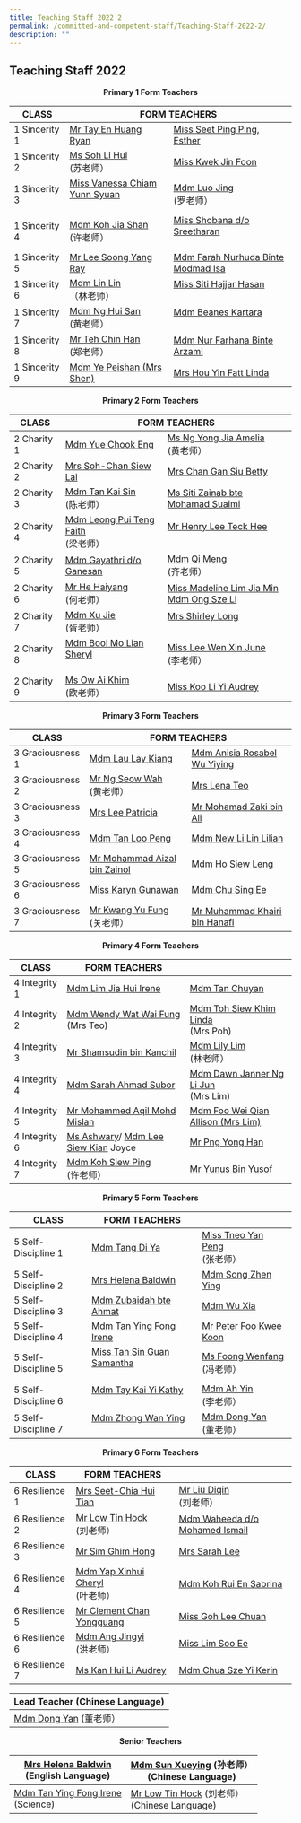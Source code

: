 ```yaml
---
title: Teaching Staff 2022 2
permalink: /committed-and-competent-staff/Teaching-Staff-2022-2/
description: ""
---
```

## Teaching Staff 2022

**<center>Primary 1 Form Teachers</center>**

<table>
<thead>
  <tr>
    <th>CLASS</th>
    <th colspan="2">FORM TEACHERS</th>
  </tr>
</thead>
<tbody>
  <tr>
    <td>1 Sincerity 1</td>
    <td><a href="mailto:ryan_tay_en_huang@moe.edu.sg">Mr Tay En Huang Ryan</a></td>
    <td><a href="mailto:seet_ping_ping_esther@moe.edu.sg">Miss Seet Ping Ping, Esther</a></td>
  </tr>
  <tr>
    <td>1 Sincerity 2</td>
    <td><a href="mailto:soh_li_hui@moe.edu.sg">Ms Soh Li Hui</a><br>(苏老师）<br></td>
    <td><a href="mailto:kwek_jin_foon@moe.edu.sg">Miss Kwek Jin Foon</a><br></td>
  </tr>
  <tr>
    <td>1 Sincerity 3</td>
    <td><a href="mailto:vanessa_chiam_yunn_shyuan@moe.edu.sg">Miss Vanessa Chiam Yunn Syuan</a><br><br></td>
    <td><a href="mailto:luo_jing@moe.edu.sg">Mdm Luo Jing</a><br>(罗老师）<br></td>
  </tr>
  <tr>
    <td>1 Sincerity 4</td>
    <td><a href="mailto:koh_jia_shan@moe.edu.sg">Mdm Koh Jia Shan</a><br>(许老师）<br></td>
    <td><a href="mailto:shobana_sreetharan@moe.edu.sg">Miss Shobana d/o Sreetharan</a><br><br></td>
  </tr>
  <tr>
    <td>1 Sincerity 5</td>
    <td><a href="mailto:lee_soong_yang@moe.edu.sg">Mr Lee Soong Yang Ray</a><br></td>
    <td><a href="mailto:farah_nurhuda_mohmad_isa@moe.edu.sg">Mdm Farah Nurhuda Binte Modmad Isa</a><br></td>
  </tr>
  <tr>
    <td>1 Sincerity 6 </td>
    <td><a href="mailto:lin_lin@moe.edu.sg">Mdm Lin Lin</a><br>（林老师）<br></td>
    <td><a href="mailto:siti_hajjar_hasan@moe.edu.sg">Miss Siti Hajjar Hasan</a><br><br></td>
  </tr>
  <tr>
    <td>1 Sincerity 7 </td>
    <td><a href="mailto:ng_hui_san@moe.edu.sg">Mdm Ng Hui San</a><br>(黄老师）<br></td>
    <td><a href="mailto:beanes_kartara@moe.edu.sg">Mdm Beanes Kartara</a><br><br></td>
  </tr>
  <tr>
    <td>1 Sincerity 8</td>
    <td><a href="mailto:teh_chin_han@moe.edu.sg">Mr Teh Chin Han</a><br>(郑老师）<br></td>
    <td><a href="mailto:nur_farhana_arzami@moe.edu.sg">Mdm Nur Farhana Binte Arzami</a><br></td>
  </tr>
  <tr>
    <td>1 Sincerity 9 </td>
    <td><a href="mailto:ye_peishan@moe.edu.sg">Mdm Ye Peishan (Mrs Shen)</a><br></td>
    <td><a href="mailto:hou_yin_fatt@moe.edu.sg">Mrs Hou Yin Fatt Linda</a></td>
  </tr>
</tbody>
</table>

**<center>Primary 2 Form Teachers</center>**

<table>
<thead>
  <tr>
    <th>CLASS</th>
    <th colspan="2">FORM TEACHERS</th>
  </tr>
</thead>
<tbody>
  <tr>
    <td>2 Charity 1</td>
    <td><a href="mailto:yue_chook_eng@moe.edu.sg">Mdm Yue Chook Eng</a></td>
    <td><a href="mailto:ng_yong_jia@moe.edu.sg">Ms Ng Yong Jia Amelia</a> <br>(黄老师）<br></td>
  </tr>
  <tr>
    <td>2 Charity 2</td>
    <td><a href="mailto:soh-chan_siew_lai@moe.edu.sg">Mrs Soh-Chan Siew Lai</a>   <br></td>
    <td><a href="mailto:chan_gan_siu@moe.edu.sg">Mrs Chan Gan Siu Betty</a><br></td>
  </tr>
  <tr>
    <td>2 Charity 3</td>
    <td><a href="mailto:tan_kai_sin_a@moe.edu.sg">Mdm Tan Kai Sin</a><br>(陈老师）<br></td>
    <td><a href="mailto:siti_zainab_mohamed_suaimi@moe.edu.sg">Ms Siti Zainab bte Mohamad Suaimi</a><br></td>
  </tr>
  <tr>
    <td>2 Charity 4</td>
    <td><a href="mailto:faith_leong_pui_teng@moe.edu.sg">Mdm Leong Pui Teng Faith</a><br>(梁老师）<br></td>
    <td><a href="mailto:lee_teck_hee_henry@moe.edu.sg">Mr Henry Lee Teck Hee</a><br><br></td>
  </tr>
  <tr>
    <td>2 Charity 5</td>
    <td><a href="mailto:gayathri_ganesan@moe.edu.sg">Mdm Gayathri d/o Ganesan</a><br></td>
    <td><a href="mailto:qi_meng@moe.edu.sg">Mdm Qi Meng</a><br>(齐老师）<br></td>
  </tr>
  <tr>
    <td>2 Charity 6 </td>
    <td><a href="mailto:he_haiyang@moe.edu.sg">Mr He Haiyang</a><br>(何老师）<br></td>
    <td><a href="mailto:madeline_lim_jia_min@moe.edu.sg">Miss Madeline Lim Jia Min</a><br><a href="mailto:ong_sze_li@moe.edu.sg">Mdm Ong Sze Li</a> </td>
  </tr>
  <tr>
    <td>2 Charity 7 </td>
    <td><a href="mailto:xu_jie@moe.edu.sg">Mdm Xu Jie</a><br>(胥老师）<br></td>
    <td><a href="mailto:shirley_loo_bee_leng@moe.edu.sg">Mrs Shirley Long</a><br><br></td>
  </tr>
  <tr>
    <td>2 Charity 8</td>
    <td><a href="mailto:booi_mo_lian@moe.edu.sg">Mdm Booi Mo Lian Sheryl</a><br><br></td>
    <td><a href="mailto:lee_wen_xin_june@moe.edu.sg">Miss Lee Wen Xin June</a><br>(李老师）</td>
  </tr>
  <tr>
    <td>2 Charity 9 </td>
    <td><a href="mailto:ow_ai_khim@moe.edu.sg">Ms Ow Ai Khim</a><br>(欧老师）<br></td>
    <td><a href="mailto:koo_li_yi_audrey@moe.edu.sg">Miss Koo Li Yi Audrey</a></td>
  </tr>
</tbody>
</table>

**<center>Primary 3 Form Teachers</center>**

<table>
<thead>
  <tr>
    <th>CLASS</th>
    <th colspan="2">FORM TEACHERS<br></th>
  </tr>
</thead>
<tbody>
  <tr>
    <td>3 Graciousness 1</td>
    <td><a href="mailto:lau_lay_kiang@moe.edu.sg">Mdm Lau Lay Kiang</a><br></td>
    <td><a href="mailto:anisia_rosabel_wu@schools.gov.sg">Mdm Anisia Rosabel Wu Yiying</a></td>
  </tr>
  <tr>
    <td>3 Graciousness 2</td>
    <td><a href="mailto:ng_seow_wah@moe.edu.sg">Mr Ng Seow Wah</a><br>(黄老师）<br></td>
    <td><a href="mailto:lena_teo@moe.edu.sg">Mrs Lena Teo</a><br></td>
  </tr>
  <tr>
    <td>3 Graciousness 3</td>
    <td><a href="mailto:lee_patricia@moe.edu.sg">Mrs Lee Patricia</a><br></td>
    <td><a href="mailto:mohamad_zaki_ali@moe.edu.sg">Mr Mohamad Zaki bin Ali</a><br></td>
  </tr>
  <tr>
    <td>3 Graciousness 4</td>
    <td><a href="mailto:tan_loo_peng@moe.edu.sg">Mdm Tan Loo Peng</a><br></td>
    <td><a href="mailto:new_lilin_lilian@moe.edu.sg">Mdm New Li Lin Lilian</a><br></td>
  </tr>
  <tr>
    <td>3 Graciousness 5</td>
    <td><a href="mailto:mohammad_aizal_zainol@moe.edu.sg">Mr Mohammad Aizal bin Zainol</a><br></td>
    <td>Mdm Ho Siew Leng<br></td>
  </tr>
  <tr>
    <td>3 Graciousness 6</td>
    <td><a href="mailto:karyn_gunawan@schools.gov.sg">Miss Karyn Gunawan</a></td>
    <td><a href="mailto:chu_sing_ee@schools.gov.sg">Mdm Chu Sing Ee</a></td>
  </tr>
  <tr>
    <td>3 Graciousness 7</td>
    <td><a href="mailto:kwang_yu_fung@moe.edu.sg">Mr Kwang Yu Fung</a><br>(关老师）<br></td>
    <td><a href="mailto:muhammad_khairi_hanafi@moe.edu.sg">Mr Muhammad Khairi bin Hanafi</a></td>
  </tr>
</tbody>
</table>

**<center>Primary 4 Form Teachers</center>**

<table>
<thead>
  <tr>
    <th>CLASS</th>
    <th>FORM TEACHERS</th>
    <th></th>
  </tr>
</thead>
<tbody>
  <tr>
    <td>4 Integrity 1<br></td>
    <td><a href="mailto:lim_jia_hui@moe.edu.sg">Mdm Lim Jia Hui Irene</a><br></td>
    <td><a href="mailto:tan_chuyan@moe.edu.sg">Mdm Tan Chuyan</a></td>
  </tr>
  <tr>
    <td>4 Integrity 2</td>
    <td><a href="mailto:wat_wai_fung@moe.edu.sg">Mdm Wendy Wat Wai Fung</a><br>(Mrs  Teo)<br></td>
    <td><a href="mailto:toh_siew_khim@moe.edu.sg">Mdm Toh Siew Khim Linda</a><br>(Mrs Poh)</td>
  </tr>
  <tr>
    <td>4 Integrity 3</td>
    <td><a href="mailto:shamsudin_kanchil@moe.edu.sg">Mr Shamsudin bin Kanchil</a><br></td>
    <td><a href="mailto:lim_lily_a@moe.edu.sg">Mdm Lily Lim</a><br>(林老师）</td>
  </tr>
  <tr>
    <td>4 Integrity 4</td>
    <td><a href="mailto:sarah_ahmad_subor@moe.edu.sg">Mdm Sarah Ahmad Subor</a><br></td>
    <td><a href="mailto:dawn_ng_li_jun@moe.edu.sg">Mdm Dawn Janner Ng Li Jun</a><br>(Mrs Lim)<br></td>
  </tr>
  <tr>
    <td>4 Integrity 5</td>
    <td><a href="mailto:mohammed_aqil_mohd_mislan@moe.edu.sg">Mr Mohammed Aqil Mohd Mislan</a><br></td>
    <td><a href="mailto:allison_foo_wei_qian@moe.edu.sg">Mdm Foo Wei Qian Allison (Mrs Lim)</a><br></td>
  </tr>
  <tr>
    <td>4 Integrity 6</td>
    <td><a href="mailto:technamoorthy_ashwary@moe.edu.sg">Ms Ashwary</a>/ <a href="mailto:lee_siew_kian_joyce@moe.edu.sg">Mdm Lee Siew K</a><a href="mailto:lee_siew_kian_joyce@moe.edu.sg">i</a><a href="mailto:lee_siew_kian_joyce@moe.edu.sg">a</a><a href="mailto:lee_siew_kian_joyce@moe.edu.sg">n</a> Joyce<br></td>
    <td><a href="mailto:png_yong_han@moe.edu.sg">Mr Png Yong Han</a><br></td>
  </tr>
  <tr>
    <td> 4 Integrity 7</td>
    <td><a href="mailto:koh_siew_ping@moe.edu.sg">Mdm Koh Siew Ping</a><br>(许老师）<br></td>
    <td><a href="mailto:yunus_b_yusof@schools.gov.sg">Mr Yunus Bin Yusof</a></td>
  </tr>
</tbody>
</table>

**<center>Primary 5 Form Teachers</center>**

<table>
<thead>
  <tr>
    <th>CLASS</th>
    <th>FORM TEACHERS</th>
    <th></th>
  </tr>
</thead>
<tbody>
  <tr>
    <td>5 Self-Discipline 1</td>
    <td><a href="mailto:tang_di_ya@moe.edu.sg">Mdm Tang Di Ya</a></td>
    <td><a href="mailto:tneo_yan_peng@moe.edu.sg">Miss Tneo Yan Peng</a><br>(张老师）<br></td>
  </tr>
  <tr>
    <td>5 Self-Discipline 2</td>
    <td><a href="mailto:helena_baldwin@moe.edu.sg">Mrs Helena Baldwin</a><br></td>
    <td><a href="mailto:song_zhenying@moe.edu.sg">Mdm Song Zhen Ying</a></td>
  </tr>
  <tr>
    <td>5 Self-Discipline 3</td>
    <td><a href="mailto:zubaidah_ahmat@moe.edu.sg">Mdm Zubaidah bte Ahmat</a><br></td>
    <td><a href="mailto:wu_xia@moe.edu.sg">Mdm Wu Xia</a></td>
  </tr>
  <tr>
    <td>5 Self-Discipline 4</td>
    <td><a href="mailto:tan_ying_fong@moe.edu.sg">Mdm Tan Ying Fong Irene</a><br></td>
    <td><a href="mailto:foo_kwee_koon@moe.edu.sg">Mr Peter Foo Kwee Koon</a><br></td>
  </tr>
  <tr>
    <td>5 Self-Discipline 5</td>
    <td><a href="mailto:samantha_s_tan@moe.edu.sg">Miss Tan Sin Guan Samantha</a><br><br></td>
    <td><a href="mailto:foong_wenfang@moe.edu.sg">Ms Foong Wenfang</a><br>(冯老师）<br></td>
  </tr>
  <tr>
    <td>5 Self-Discipline 6</td>
    <td><a href="mailto:tay_kai_yi_kathy@moe.edu.sg">Mdm Tay Kai Yi Kathy</a><br><br></td>
    <td><a href="mailto:ma_ah_yin@moe.edu.sg">Mdm Ah Yin</a><br>(李老师）<br></td>
  </tr>
  <tr>
    <td>5 Self-Discipline 7</td>
    <td><a href="mailto:zhong_wanying@moe.edu.sg">Mdm Zhong Wan Ying</a><br><br></td>
    <td><a href="mailto:dong_yan@moe.edu.sg">Mdm Dong Yan</a><br>(董老师）</td>
  </tr>
</tbody>
</table>

**<center>Primary 6 Form Teachers</center>**

<table>
<thead>
  <tr>
    <th>CLASS</th>
    <th>FORM TEACHERS</th>
    <th></th>
  </tr>
</thead>
<tbody>
  <tr>
    <td>6 Resilience 1</td>
    <td><a href="mailto:chia_hui_tian@moe.edu.sg">Mrs Seet-Chia Hui Tian</a></td>
    <td><a href="mailto:liu_diqin@moe.edu.sg">Mr Liu Diqin</a><br>(刘老师）<br></td>
  </tr>
  <tr>
    <td>6 Resilience 2</td>
    <td><a href="mailto:low_tin_hock@moe.edu.sg">Mr Low Tin Hock</a><br>(刘老师）<br></td>
    <td><a href="mailto:waheeda_mohamed_ismail@moe.edu.sg">Mdm Waheeda d/o Mohamed Ismail</a></td>
  </tr>
  <tr>
    <td>6 Resilience 3</td>
    <td><a href="mailto:sim_ghim_hong@moe.edu.sg">Mr Sim Ghim Hong</a><br></td>
    <td><a href="mailto:sarah_koh_hui_khoon@moe.edu.sg">Mrs Sarah Lee</a><br></td>
  </tr>
  <tr>
    <td>6 Resilience 4</td>
    <td><a href="mailto:cheryl_yap_xinhui@moe.edu.sg">Mdm Yap Xinhui Cheryl</a><br>(叶老师）<br></td>
    <td><a href="mailto:koh_rui_en_sabrina@moe.edu.sg">Mdm Koh Rui En Sabrina</a></td>
  </tr>
  <tr>
    <td>6 Resilience 5</td>
    <td><a href="mailto:chan_yongguang_clement@moe.edu.sg">Mr Clement Chan Yongguang</a><br></td>
    <td><a href="mailto:goh_lee_chuan@moe.edu.sg">Miss Goh Lee Chuan</a></td>
  </tr>
  <tr>
    <td>6 Resilience 6</td>
    <td><a href="mailto:ang_jingyi@moe.edu.sg">Mdm Ang Jingyi</a><br>(洪老师）<br></td>
    <td><a href="mailto:lim_soo_ee@moe.edu.sg">Miss Lim Soo Ee</a><br></td>
  </tr>
  <tr>
    <td>6 Resilience 7</td>
    <td><a href="mailto:kan_hui_li_audrey@moe.edu.sg">Ms Kan Hui Li Audrey</a><br></td>
    <td><a href="mailto:chua_sze_yi@moe.edu.sg">Mdm Chua Sze Yi Kerin</a></td>
  </tr>
</tbody>
</table>

<table>
<thead>
  <tr>
    <th>Lead Teacher (Chinese Language)</th>
  </tr>
</thead>
<tbody>
  <tr>
    <td><a href="mailto:dong_yan@moe.edu.sg">Mdm Dong Yan</a>  (董老师）</td>
  </tr>
</tbody>
</table>

**<center>Senior Teachers</center>**

<table>
<thead>
  <tr>
    <th><a href="mailto:helena_baldwin@moe.edu.sg">Mrs Helena Baldwin</a> <br>(English Language) </th>
    <th><a href="mailto:sun_xueying@moe.edu.sg">Mdm Sun Xueying</a>  (孙老师）<br>(Chinese Language)</th>
  </tr>
</thead>
<tbody>
  <tr>
    <td><a href="mailto:tan_ying_fong@moe.edu.sg">Mdm Tan Ying Fong Irene</a> <br>(Science)</td>
    <td><a href="mailto:low_tin_hock@moe.edu.sg">Mr Low Tin Hock</a> (刘老师）<br>(Chinese Language)</td>
  </tr>
</tbody>
</table>